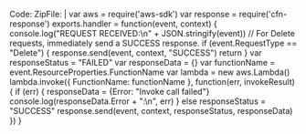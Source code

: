  Code:
        ZipFile: |
          var aws = require('aws-sdk')
          var response = require('cfn-response')
          exports.handler = function(event, context) {
              console.log("REQUEST RECEIVED:\n" + JSON.stringify(event))
              // For Delete requests, immediately send a SUCCESS response.
              if (event.RequestType == "Delete") {
                  response.send(event, context, "SUCCESS")
                  return
              }
              var responseStatus = "FAILED"
              var responseData = {}
              var functionName = event.ResourceProperties.FunctionName
              var lambda = new aws.Lambda()
              lambda.invoke({ FunctionName: functionName }, function(err, invokeResult) {
                  if (err) {
                      responseData = {Error: "Invoke call failed"}
                      console.log(responseData.Error + ":\n", err)
                  }
                  else responseStatus = "SUCCESS"
                  response.send(event, context, responseStatus, responseData)
              })
          }
